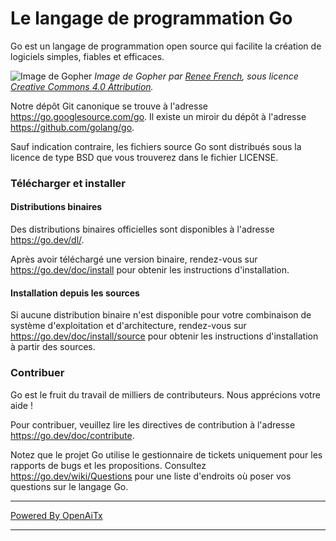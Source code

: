 # Le langage de programmation Go

Go est un langage de programmation open source qui facilite la création de logiciels simples, fiables et efficaces.

![Image de Gopher](https://golang.org/doc/gopher/fiveyears.jpg)
*Image de Gopher par [Renee French][rf], sous licence [Creative Commons 4.0 Attribution][cc4-by].*

Notre dépôt Git canonique se trouve à l'adresse https://go.googlesource.com/go.
Il existe un miroir du dépôt à l'adresse https://github.com/golang/go.

Sauf indication contraire, les fichiers source Go sont distribués sous la licence
de type BSD que vous trouverez dans le fichier LICENSE.

### Télécharger et installer

#### Distributions binaires

Des distributions binaires officielles sont disponibles à l'adresse https://go.dev/dl/.

Après avoir téléchargé une version binaire, rendez-vous sur https://go.dev/doc/install
pour obtenir les instructions d'installation.

#### Installation depuis les sources

Si aucune distribution binaire n'est disponible pour votre combinaison
de système d'exploitation et d'architecture, rendez-vous sur
https://go.dev/doc/install/source
pour obtenir les instructions d'installation à partir des sources.

### Contribuer

Go est le fruit du travail de milliers de contributeurs. Nous apprécions votre aide !

Pour contribuer, veuillez lire les directives de contribution à l'adresse https://go.dev/doc/contribute.

Notez que le projet Go utilise le gestionnaire de tickets uniquement pour les rapports de bugs et les propositions.
Consultez https://go.dev/wiki/Questions pour une liste d'endroits où poser vos questions sur le langage Go.

[rf]: https://reneefrench.blogspot.com/
[cc4-by]: https://creativecommons.org/licenses/by/4.0/

---

[Powered By OpenAiTx](https://github.com/OpenAiTx/OpenAiTx)

---